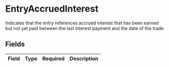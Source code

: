 # EntryAccruedInterest

Indicates that the entry references accrued interest that has been earned but not yet paid between the last interest payment and the date of the trade


## Fields

| Field       | Type        | Required    | Description |
| ----------- | ----------- | ----------- | ----------- |